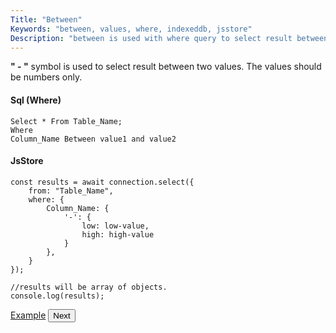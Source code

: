 ```yaml
---
Title: "Between"
Keywords: "between, values, where, indexeddb, jsstore"
Description: "between is used with where query to select result between two values"
---
```


**" \- "** symbol is used to select result between two values. The values should be numbers only.

#### Sql (Where)

```
Select * From Table_Name;
Where
Column_Name Between value1 and value2
```

#### JsStore

```
const results = await connection.select({
    from: "Table_Name",
    where: {
        Column_Name: {
            '-': {
                low: low-value,
                high: high-value
            }
        },
    }
});

//results will be array of objects.
console.log(results);
```

<p class="margin-top-40px text-center">
    <a class="btn info" target="_blank" href="https://ujjwalguptaofficial.github.io/idbstudio/?db=Demo&query=select(%7B%0A%20%20%20%20from%3A%20%22Products%22%2C%0A%20%20%20%20where%3A%20%7B%0A%20%20%20%20%20%20%20%20price%3A%20%7B%0A%20%20%20%20%20%20%20%20%20%20%20%20%22-%22%3A%20%7B%0A%20%20%20%20%20%20%20%20%20%20%20%20%20%20%20%20low%3A%2010%2C%0A%20%20%20%20%20%20%20%20%20%20%20%20%20%20%20%20high%3A%2020%0A%20%20%20%20%20%20%20%20%20%20%20%20%7D%0A%20%20%20%20%20%20%20%20%7D%0A%20%20%20%20%7D%0A%7D)">Example</a>
    <button class="btn info btnNext">Next</button>
</p>